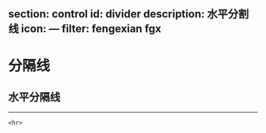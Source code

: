 ﻿section: control
id: divider
description: 水平分割线
icon: —
filter: fengexian fgx
---

# 分隔线

## 水平分隔线

<div class="example">
  <hr>
</div>

```
<hr>
```
